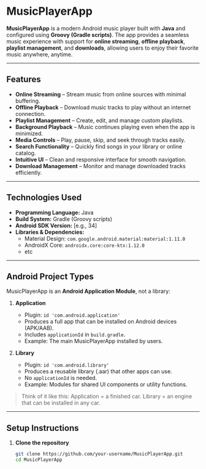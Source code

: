# MusicPlayerApp

**MusicPlayerApp** is a modern Android music player built with **Java** and configured using **Groovy (Gradle scripts)**. The app provides a seamless music experience with support for **online streaming**, **offline playback**, **playlist management**, and **downloads**, allowing users to enjoy their favorite music anywhere, anytime.

---

## Features

- **Online Streaming** – Stream music from online sources with minimal buffering.  
- **Offline Playback** – Download music tracks to play without an internet connection.  
- **Playlist Management** – Create, edit, and manage custom playlists.  
- **Background Playback** – Music continues playing even when the app is minimized.  
- **Media Controls** – Play, pause, skip, and seek through tracks easily.  
- **Search Functionality** – Quickly find songs in your library or online catalog.  
- **Intuitive UI** – Clean and responsive interface for smooth navigation.  
- **Download Management** – Monitor and manage downloaded tracks efficiently.

---

## Technologies Used

- **Programming Language:** Java  
- **Build System:** Gradle (Groovy scripts)  
- **Android SDK Version:** [e.g., 34]  
- **Libraries & Dependencies:**  
  - Material Design: `com.google.android.material:material:1.11.0`  
  - AndroidX Core: `androidx.core:core-ktx:1.12.0`
  - etc
---

## Android Project Types

MusicPlayerApp is an **Android Application Module**, not a library:

1. **Application**
   - Plugin: `id 'com.android.application'`  
   - Produces a full app that can be installed on Android devices (APK/AAB).  
   - Includes `applicationId` in `build.gradle`.  
   - Example: The main MusicPlayerApp installed by users.

2. **Library**
   - Plugin: `id 'com.android.library'`  
   - Produces a reusable library (.aar) that other apps can use.  
   - No `applicationId` is needed.  
   - Example: Modules for shared UI components or utility functions.

> Think of it like this: Application = a finished car. Library = an engine that can be installed in any car.

---

## Setup Instructions

1. **Clone the repository**
   ```bash
   git clone https://github.com/your-username/MusicPlayerApp.git
   cd MusicPlayerApp
